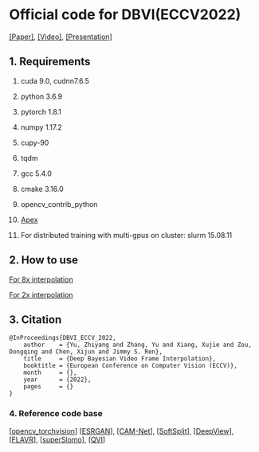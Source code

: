 # Official code for DBVI(ECCV2022)
[[Paper]](https://www.ecva.net/papers.php),  [[Video]](https://youtu.be/8KvFwN1_3DY),  [[Presentation]](https://youtu.be/2quo-k0PcQ4)

## 1. Requirements

1) cuda 9.0, cudnn7.6.5

2) python 3.6.9

3) pytorch 1.8.1

4) numpy 1.17.2

5) cupy-90

6) tqdm

7) gcc 5.4.0

8) cmake 3.16.0

9) opencv_contrib_python

10) [Apex](https://github.com/NVIDIA/apex) 

11) For distributed training with multi-gpus on cluster: slurm 15.08.11


## 2. How to use 
[For 8x interpolation](https://github.com/Oceanlib/DBVI/tree/main/DBVI_8x) 

[For 2x interpolation](https://github.com/Oceanlib/DBVI/tree/main/DBVI_2x)

## 3. Citation 
```
@InProceedings{DBVI_ECCV_2022,
    author    = {Yu, Zhiyang and Zhang, Yu and Xiang, Xujie and Zou, Dongqing and Chen, Xijun and Jimmy S. Ren},
    title     = {Deep Bayesian Video Frame Interpolation},
    booktitle = {European Conference on Computer Vision (ECCV)},
    month     = {},
    year      = {2022},
    pages     = {}
}
```

### 4. Reference code base 
[[opencv_torchvision](https://github.com/hityzy1122/opencv_transforms_torchvision)]
[[ESRGAN](https://github.com/xinntao/ESRGAN)], 
[[CAM-Net](https://github.com/niopeng/CAM-Net/tree/main/code)], 
[[SoftSplit](https://github.com/sniklaus/softmax-splatting)], 
[[DeepView](https://github.com/Findeton/deepview)], 
[[FLAVR](https://github.com/tarun005/FLAVR)], 
[[superSlomo](https://github.com/avinashpaliwal/Super-SloMo)], 
[[QVI](https://sites.google.com/view/xiangyuxu/qvi_nips19)]

